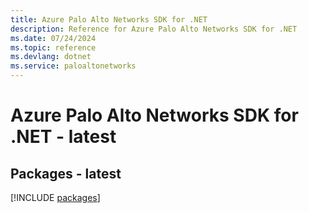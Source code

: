 ```yaml
---
title: Azure Palo Alto Networks SDK for .NET
description: Reference for Azure Palo Alto Networks SDK for .NET
ms.date: 07/24/2024
ms.topic: reference
ms.devlang: dotnet
ms.service: paloaltonetworks
---
```

# Azure Palo Alto Networks SDK for .NET - latest
## Packages - latest
[!INCLUDE [packages](palo-alto-networks-index.md)]